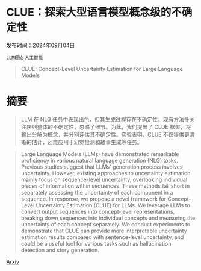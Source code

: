 # CLUE：探索大型语言模型概念级的不确定性

发布时间：2024年09月04日

`LLM理论` `人工智能`

> CLUE: Concept-Level Uncertainty Estimation for Large Language Models

# 摘要

> LLM 在 NLG 任务中表现出色，但其生成过程存在不确定性。现有方法多关注序列整体的不确定性，忽略了细节。为此，我们提出了 CLUE 框架，将输出分解为概念，并分别评估其不确定性。实验表明，CLUE 不仅提供更清晰的估计，还能应用于幻觉检测和故事生成等任务。

> Large Language Models (LLMs) have demonstrated remarkable proficiency in various natural language generation (NLG) tasks. Previous studies suggest that LLMs' generation process involves uncertainty. However, existing approaches to uncertainty estimation mainly focus on sequence-level uncertainty, overlooking individual pieces of information within sequences. These methods fall short in separately assessing the uncertainty of each component in a sequence. In response, we propose a novel framework for Concept-Level Uncertainty Estimation (CLUE) for LLMs. We leverage LLMs to convert output sequences into concept-level representations, breaking down sequences into individual concepts and measuring the uncertainty of each concept separately. We conduct experiments to demonstrate that CLUE can provide more interpretable uncertainty estimation results compared with sentence-level uncertainty, and could be a useful tool for various tasks such as hallucination detection and story generation.

[Arxiv](https://arxiv.org/abs/2409.03021)